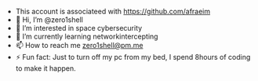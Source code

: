 - This account is associateed with https://github.com/afraeim
- 👋 Hi, I’m @zero1shell
- 👀 I’m interested in space cybersecurity
- 🌱 I’m currently learning networkintercepting 
- 📫 How to reach me zero1shell@pm.me
- ⚡ Fun fact: Just to turn off my pc from my bed, I spend 8hours of coding to make it happen.

